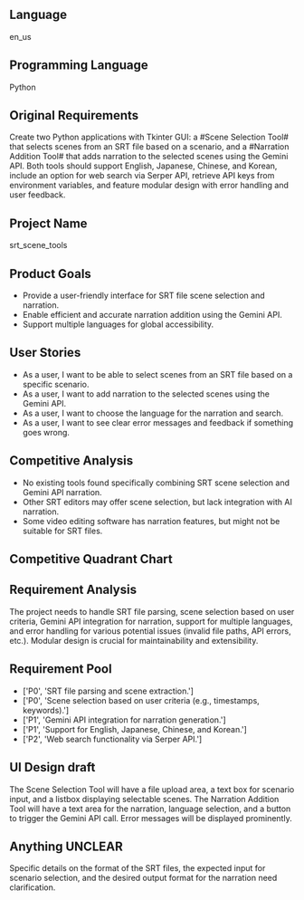 ## Language

en_us

## Programming Language

Python

## Original Requirements

Create two Python applications with Tkinter GUI: a #Scene Selection Tool# that selects scenes from an SRT file based on a scenario, and a #Narration Addition Tool# that adds narration to the selected scenes using the Gemini API. Both tools should support English, Japanese, Chinese, and Korean, include an option for web search via Serper API, retrieve API keys from environment variables, and feature modular design with error handling and user feedback.

## Project Name

srt_scene_tools

## Product Goals

- Provide a user-friendly interface for SRT file scene selection and narration.
- Enable efficient and accurate narration addition using the Gemini API.
- Support multiple languages for global accessibility.

## User Stories

- As a user, I want to be able to select scenes from an SRT file based on a specific scenario.
- As a user, I want to add narration to the selected scenes using the Gemini API.
- As a user, I want to choose the language for the narration and search.
- As a user, I want to see clear error messages and feedback if something goes wrong.

## Competitive Analysis

- No existing tools found specifically combining SRT scene selection and Gemini API narration.
- Other SRT editors may offer scene selection, but lack integration with AI narration.
- Some video editing software has narration features, but might not be suitable for SRT files.

## Competitive Quadrant Chart



## Requirement Analysis

The project needs to handle SRT file parsing, scene selection based on user criteria, Gemini API integration for narration, support for multiple languages, and error handling for various potential issues (invalid file paths, API errors, etc.).  Modular design is crucial for maintainability and extensibility.

## Requirement Pool

- ['P0', 'SRT file parsing and scene extraction.']
- ['P0', 'Scene selection based on user criteria (e.g., timestamps, keywords).']
- ['P1', 'Gemini API integration for narration generation.']
- ['P1', 'Support for English, Japanese, Chinese, and Korean.']
- ['P2', 'Web search functionality via Serper API.']

## UI Design draft

The Scene Selection Tool will have a file upload area, a text box for scenario input, and a listbox displaying selectable scenes. The Narration Addition Tool will have a text area for the narration, language selection, and a button to trigger the Gemini API call. Error messages will be displayed prominently.

## Anything UNCLEAR

Specific details on the format of the SRT files, the expected input for scenario selection, and the desired output format for the narration need clarification.

